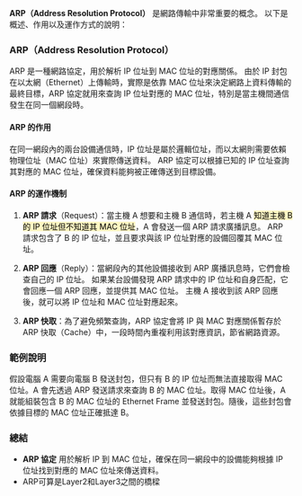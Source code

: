 **ARP（Address Resolution Protocol）** 是網路傳輸中非常重要的概念。
以下是概述、作用以及運作方式的說明：

### ARP（Address Resolution Protocol）

ARP 是一種網路協定，用於解析 IP 位址到 MAC 位址的對應關係。
由於 IP 封包在以太網（Ethernet）上傳輸時，實際是依靠 MAC 位址來決定網路上資料傳輸的最終目標，ARP 協定就用來查詢 IP 位址對應的 MAC 位址，特別是當主機間通信發生在同一個網段時。

#### ARP 的作用

在同一網段內的兩台設備通信時，IP 位址是屬於邏輯位址，而以太網則需要依賴物理位址（MAC 位址）來實際傳送資料。
ARP 協定可以根據已知的 IP 位址查詢其對應的 MAC 位址，確保資料能夠被正確傳送到目標設備。

#### ARP 的運作機制

1. **ARP 請求**（Request）：當主機 A 想要和主機 B 通信時，若主機 A <mark style="background: #FFF3A3A6;">知道主機 B 的 IP 位址但不知道其 MAC 位址</mark>，A 會發送一個 ARP 請求廣播訊息。
   ARP 請求包含了 B 的 IP 位址，並且要求與該 IP 位址對應的設備回覆其 MAC 位址。
    
2. **ARP 回應**（Reply）：當網段內的其他設備接收到 ARP 廣播訊息時，它們會檢查自己的 IP 位址。
   如果某台設備發現 ARP 請求中的 IP 位址和自身匹配，它會回應一個 ARP 回應，並提供其 MAC 位址。
   主機 A 接收到該 ARP 回應後，就可以將 IP 位址和 MAC 位址對應起來。
    
3. **ARP 快取**：為了避免頻繁查詢，ARP 協定會將 IP 與 MAC 對應關係暫存於 ARP 快取（Cache）中，一段時間內重複利用該對應資訊，節省網路資源。
    

### 範例說明

假設電腦 A 需要向電腦 B 發送封包，但只有 B 的 IP 位址而無法直接取得 MAC 位址。A 會先透過 ARP 發送請求來查詢 B 的 MAC 位址。取得 MAC 位址後，A 就能組裝包含 B 的 MAC 位址的 Ethernet Frame 並發送封包。隨後，這些封包會依據目標的 MAC 位址正確抵達 B。

### 總結
- **ARP 協定** 用於解析 IP 到 MAC 位址，確保在同一網段中的設備能夠根據 IP 位址找到對應的 MAC 位址來傳送資料。
- ARP可算是Layer2和Layer3之間的橋樑